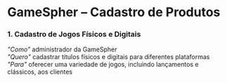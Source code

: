 # GameSpher – Cadastro de Produtos

### 1. Cadastro de Jogos Físicos e Digitais

*"Como"* administrador da GameSpher  
*"Quero"* cadastrar títulos físicos e digitais para diferentes plataformas  
*"Para"* oferecer uma variedade de jogos, incluindo lançamentos e clássicos, aos clientes  